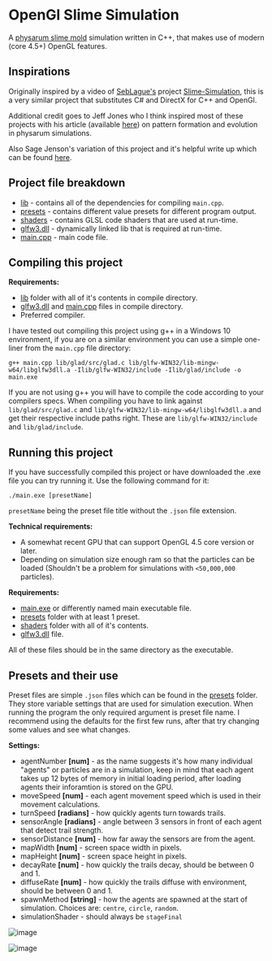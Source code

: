 # OpenGl Slime Simulation

A [physarum slime mold](https://en.wikipedia.org/wiki/Physarum_polycephalum) simulation written in C++, that makes use of modern (core 4.5+) OpenGL features.




## Inspirations

Originally inspired by a video of [SebLague's](https://github.com/SebLague) project [Slime-Simulation](https://github.com/SebLague/Slime-Simulation), this is a very similar project that substitutes C# and DirectX for C++ and OpenGl.

Additional credit goes to Jeff Jones who I think inspired most of these projects with his article (available [here](https://uwe-repository.worktribe.com/output/980579)) on pattern formation and evolution in physarum simulations.

Also Sage Jenson's variation of this project and it's helpful write up which can be found [here](https://sagejenson.com/physarum).

## Project file breakdown

- [lib](lib) - contains all of the dependencies for compiling `main.cpp`.
- [presets](presets) - contains different value presets for different program output.
- [shaders](shaders) - contains GLSL code shaders that are used at run-time.
- [glfw3.dll](glfw3.dll) - dynamically linked lib that is required at run-time.
- [main.cpp](main.cpp) - main code file.

## Compiling this project

**Requirements:**

- [lib](lib) folder with all of it's contents in compile directory.
- [glfw3.dll](glfw3.dll) and [main.cpp](main.cpp) files in compile directory.
- Preferred compiler.

I have tested out compiling this project using g++ in a Windows 10 environment, if you are on a similar environment you can use a simple one-liner from the `main.cpp` file directory:

```shell
g++ main.cpp lib/glad/src/glad.c lib/glfw-WIN32/lib-mingw-w64/libglfw3dll.a -Ilib/glfw-WIN32/include -Ilib/glad/include -o main.exe
```

If you are not using g++ you will have to compile the code according to your compilers specs. When compiling you have to link against `lib/glad/src/glad.c` and `lib/glfw-WIN32/lib-mingw-w64/libglfw3dll.a` and get their respective include paths right. These are `lib/glfw-WIN32/include` and `lib/glad/include`.

## Running this project

If you have successfully compiled this project or have downloaded the .exe file you can try running it.
Use the following command for it:

```shell
./main.exe [presetName]
```

`presetName` being the preset file title without the `.json` file extension.

**Technical requirements:**

- A somewhat recent GPU that can support OpenGL 4.5 core version or later.
- Depending on simulation size enough ram so that the particles can be loaded (Shouldn't be a problem for simulations with `<50,000,000` particles).

**Requirements:**

- [main.exe](main.exe) or differently named main executable file.
- [presets](presets) folder with at least 1 preset.
- [shaders](shaders) folder with all of it's contents.
- [glfw3.dll](glfw3.dll) file.

All of these files should be in the same directory as the executable.

## Presets and their use

Preset files are simple `.json` files which can be found in the [presets](presets) folder. They store variable settings that are used for simulation execution. When running the program the only required argument is preset file name. I recommend using the defaults for the first few runs, after that try  changing some values and see what changes.

**Settings:**

- agentNumber **[num]** - as the name suggests it's how many individual "agents" or particles are in a simulation, keep in mind that each agent takes up 12 bytes of memory in initial loading period, after loading agents their inforamtion is stored on the GPU.
- moveSpeed **[num]** - each agent movement speed which is used in their movement calculations.
- turnSpeed **[radians]** - how quickly agents turn towards trails.
- sensorAngle **[radians]** - angle between 3 sensors in front of each agent that detect trail strength.
- sensorDistance **[num]** - how far away the sensors are from the agent.
- mapWidth **[num]** - screen space width in pixels.
- mapHeight **[num]** - screen space height in pixels.
- decayRate **[num]** - how quickly the trails decay, should be between 0 and 1.
- diffuseRate **[num]** - how quickly the trails diffuse with environment, should be between 0 and 1.
- spawnMethod **[string]** - how the agents are spawned at the start of simulation. Choices are: `centre`, `circle`, `random`.
- simulationShader - should always be `stageFinal`


![image](https://github.com/Adomas-Alimas/OpenGl-SlimeSim/assets/39675293/f0bbd164-1a70-4af2-b1d4-c2d534679b9a)

![image](https://github.com/Adomas-Alimas/OpenGl-SlimeSim/assets/39675293/9e332579-d995-43bc-8fe3-ff74115589ca)

